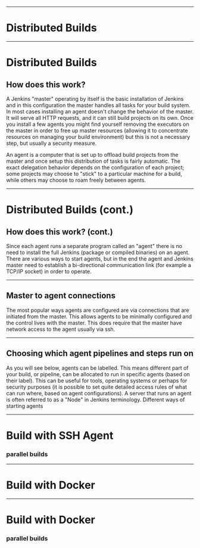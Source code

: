 
---

# Distributed Builds

---

# Distributed Builds

## How does this work?

A Jenkins "master" operating by itself is the basic installation of Jenkins and in this configuration the master handles all tasks for your build system. In most cases installing an agent doesn't change the behavior of the master. It will serve all HTTP requests, and it can still build projects on its own. Once you install a few agents you might find yourself removing the executors on the master in order to free up master resources (allowing it to concentrate resources on managing your build environment) but this is not a necessary step, but usually a security measure. 

An agent is a computer that is set up to offload build projects from the master and once setup this distribution of tasks is fairly automatic. The exact delegation behavior depends on the configuration of each project; some projects may choose to "stick" to a particular machine for a build, while others may choose to roam freely between agents. 

---

# Distributed Builds (cont.)

## How does this work? (cont.)
Since each agent runs a separate program called an "agent" there is no need to install the full Jenkins (package or compiled binaries) on an agent. There are various ways to start agents, but in the end the agent and Jenkins master need to establish a bi-directional communication link (for example a TCP/IP socket) in order to operate.

---

## Master to agent connections

The most popular ways agents are configured are via connections that are initiated from the master. This allows agents to be minimally configured and the control lives with the master. This does require that the master have network access to the agent usually via ssh. 

---

## Choosing which agent pipelines and steps run on

As you will see below, agents can be labelled. This means different part of your build, or pipeline, can be allocated to run in specific agents (based on their label). This can be useful for tools, operating systems or perhaps for security purposes (it is possible to set quite detailed access rules of what can run where, based on agent configurations). A server that runs an agent is often referred to as a "Node" in Jenkins terminology. 
Different ways of starting agents

---
# Build with SSH Agent
 
### parallel builds

---

# Build with Docker


---

# Build with Docker

### parallel builds

